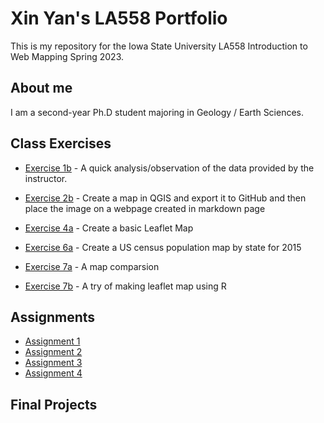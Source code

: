 # Xin Yan's LA558 Portfolio
 
This is my repository for the Iowa State University LA558 Introduction to Web Mapping Spring 2023.

## About me
I am a second-year Ph.D student majoring in Geology / Earth Sciences.

## Class Exercises
- [Exercise 1b](https://github.com/XinYan127/LA558_XinYan/blob/4d513fac830b6079874eb839b3bfec32478c2e04/Assignment%201_%20Pre%20course%20excise.docx) - A quick analysis/observation of the data provided by the instructor.

- [Exercise 2b](Exercise/ex2b_2.md) - Create a map in QGIS and export it to GitHub and then place the image on a webpage created in markdown page

- [Exercise 4a](Exercise/ex4a.html) - Create a basic Leaflet Map

- [Exercise 6a](Exercise/Exercise6a.md) - Create a US census population map by state for 2015

- [Exercise 7a](Exercise/exe7a/ex7a.md) - A map comparsion

- [Exercise 7b](Exercise/ex7b.html) - A try of making leaflet map using R

## Assignments
- [Assignment 1](Assignment/Assignment1/Assignment3a.md)
- [Assignment 2](Assignment/Assignment2/assign2.md)
- [Assignment 3](Assignment/Assignment3/assign3.md)
- [Assignment 4](Assignment/Assignment4/assign4.html)

## Final Projects

